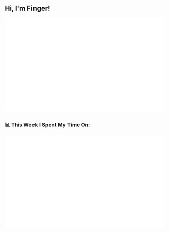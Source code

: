 <h2> Hi, I'm Finger!</h2>

<img align="right" src="https://raw.githubusercontent.com/spianmo/github-stats/master/generated/overview.svg#gh-light-mode-only">

<!-- <img align="right" height="160em" src="https://github-readme-stats-eight-theta.vercel.app/api/top-langs/?username=spianmo&layout=compact&langs_count=8&theme=algolia"/>	 -->
	
```go
package main

type Me struct {
	Name   string
	Job    string
	Code   string
	Skills string
}

func main() {
	me := &Me{
		Name:   "Finger",
		Job:    "Client-side Engineer",
		Code:   "Java and C++ and Others",
		Skills: "Android Security NLP ^o^",
	}
	_ = me
}
```


<h3>📊 This Week I Spent My Time On:</h3>
<img align='right' src="https://raw.githubusercontent.com/spianmo/github-stats/master/generated/languages.svg#gh-light-mode-only">

<!--START_SECTION:waka-->

```txt
Groovy                     7 hrs 59 mins   ███████▒░░░░░░░░░░░░░░░░░   28.86 %
Java                       7 hrs 33 mins   ██████▓░░░░░░░░░░░░░░░░░░   27.28 %
Kotlin                     4 hrs 19 mins   ████░░░░░░░░░░░░░░░░░░░░░   15.62 %
Gradle                     3 hrs 24 mins   ███░░░░░░░░░░░░░░░░░░░░░░   12.30 %
Properties                 1 hr 26 mins    █▒░░░░░░░░░░░░░░░░░░░░░░░   05.21 %
```

<!--END_SECTION:waka-->
